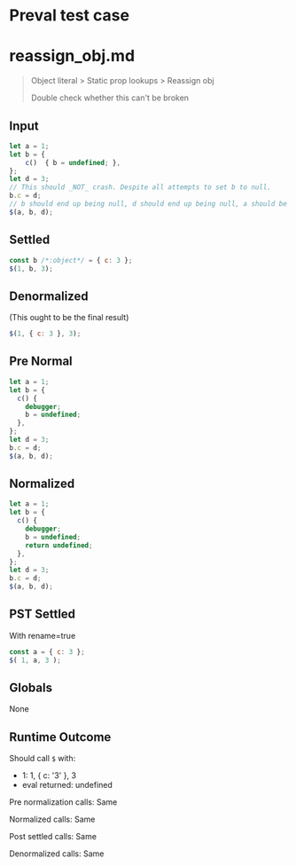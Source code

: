# Preval test case

# reassign_obj.md

> Object literal > Static prop lookups > Reassign obj
>
> Double check whether this can't be broken

## Input

`````js filename=intro
let a = 1;
let b = {
    c()  { b = undefined; },
};
let d = 3;
// This should _NOT_ crash. Despite all attempts to set b to null.
b.c = d;
// b should end up being null, d should end up being null, a should be 3.
$(a, b, d);
`````

## Settled


`````js filename=intro
const b /*:object*/ = { c: 3 };
$(1, b, 3);
`````

## Denormalized
(This ought to be the final result)

`````js filename=intro
$(1, { c: 3 }, 3);
`````

## Pre Normal


`````js filename=intro
let a = 1;
let b = {
  c() {
    debugger;
    b = undefined;
  },
};
let d = 3;
b.c = d;
$(a, b, d);
`````

## Normalized


`````js filename=intro
let a = 1;
let b = {
  c() {
    debugger;
    b = undefined;
    return undefined;
  },
};
let d = 3;
b.c = d;
$(a, b, d);
`````

## PST Settled
With rename=true

`````js filename=intro
const a = { c: 3 };
$( 1, a, 3 );
`````

## Globals

None

## Runtime Outcome

Should call `$` with:
 - 1: 1, { c: '3' }, 3
 - eval returned: undefined

Pre normalization calls: Same

Normalized calls: Same

Post settled calls: Same

Denormalized calls: Same
